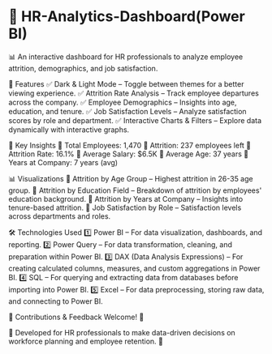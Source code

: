 # 🎯 HR-Analytics-Dashboard(Power BI)
📊 An interactive dashboard for HR professionals to analyze employee attrition, demographics, and job satisfaction.

🚀 Features
✅ Dark & Light Mode – Toggle between themes for a better viewing experience.
✅ Attrition Rate Analysis – Track employee departures across the company.
✅ Employee Demographics – Insights into age, education, and tenure.
✅ Job Satisfaction Levels – Analyze satisfaction scores by role and department.
✅ Interactive Charts & Filters – Explore data dynamically with interactive graphs.

📌 Key Insights
🔹 Total Employees: 1,470
🔹 Attrition: 237 employees left
🔹 Attrition Rate: 16.1%
🔹 Average Salary: $6.5K
🔹 Average Age: 37 years
🔹 Years at Company: 7 years (avg)

📊 Visualizations
📌 Attrition by Age Group – Highest attrition in 26-35 age group.
📌 Attrition by Education Field – Breakdown of attrition by employees' education background.
📌 Attrition by Years at Company – Insights into tenure-based attrition.
📌 Job Satisfaction by Role – Satisfaction levels across departments and roles.

🛠️ Technologies Used
1️⃣ Power BI – For data visualization, dashboards, and reporting.
2️⃣ Power Query – For data transformation, cleaning, and preparation within Power BI.
3️⃣ DAX (Data Analysis Expressions) – For creating calculated columns, measures, and custom aggregations in Power BI.
4️⃣ SQL  – For querying and extracting data from databases before importing into Power BI.
5️⃣ Excel  – For data preprocessing, storing raw data, and connecting to Power BI.

📌 Contributions & Feedback Welcome! 🤝

🔹 Developed for HR professionals to make data-driven decisions on workforce planning and employee retention. 🚀
